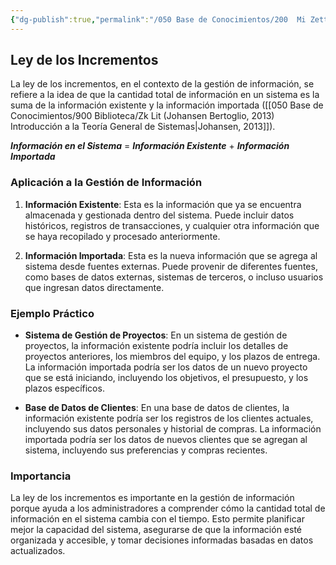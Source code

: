 ```yaml
---
{"dg-publish":true,"permalink":"/050 Base de Conocimientos/200  Mi Zettelkasten/100 Docencia/Org1/2025/Clase 07 Elementos de un Sistema (Corriente de Entrada)/Zk Sistemas (Ley de los Incrementos)/","tags":["digitalGarden"]}
---
```


## Ley de los Incrementos

La ley de los incrementos, en el contexto de la gestión de información, se refiere a la idea de que la cantidad total de información en un sistema es la suma de la información existente y la información importada ([[050 Base de Conocimientos/900 Biblioteca/Zk Lit (Johansen Bertoglio, 2013) Introducción a la Teoría General de Sistemas\|Johansen, 2013]]). 

**_Información en el Sistema_** = **_Información Existente_** + **_Información Importada_**

### Aplicación a la Gestión de Información

1. **Información Existente**: Esta es la información que ya se encuentra almacenada y gestionada dentro del sistema. Puede incluir datos históricos, registros de transacciones, y cualquier otra información que se haya recopilado y procesado anteriormente.

2. **Información Importada**: Esta es la nueva información que se agrega al sistema desde fuentes externas. Puede provenir de diferentes fuentes, como bases de datos externas, sistemas de terceros, o incluso usuarios que ingresan datos directamente.

### Ejemplo Práctico

- **Sistema de Gestión de Proyectos**: En un sistema de gestión de proyectos, la información existente podría incluir los detalles de proyectos anteriores, los miembros del equipo, y los plazos de entrega. La información importada podría ser los datos de un nuevo proyecto que se está iniciando, incluyendo los objetivos, el presupuesto, y los plazos específicos.

- **Base de Datos de Clientes**: En una base de datos de clientes, la información existente podría ser los registros de los clientes actuales, incluyendo sus datos personales y historial de compras. La información importada podría ser los datos de nuevos clientes que se agregan al sistema, incluyendo sus preferencias y compras recientes.

### Importancia

La ley de los incrementos es importante en la gestión de información porque ayuda a los administradores a comprender cómo la cantidad total de información en el sistema cambia con el tiempo. Esto permite planificar mejor la capacidad del sistema, asegurarse de que la información esté organizada y accesible, y tomar decisiones informadas basadas en datos actualizados.